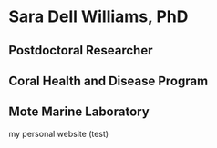 # Sara Dell Williams, PhD
## Postdoctoral Researcher
## Coral Health and Disease Program
## Mote Marine Laboratory
my personal website
(test)